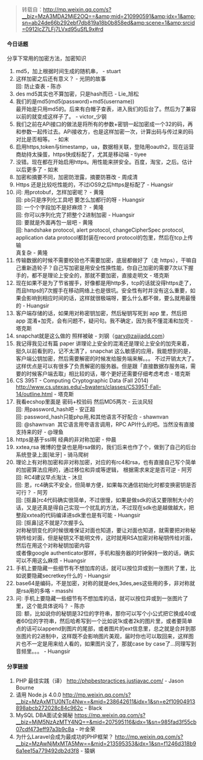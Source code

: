 > 转载自：<http://mp.weixin.qq.com/s?__biz=MzA3MDA2MjE2OQ==&amp;mid=210990591&amp;idx=1&amp;sn=ab24de66b292ebf7db819a18b0b858ed&amp;scene=1&amp;srcid=0912lcZ7LFj7LVxd95uSfL9x#rd>

#### 今日话题

分享下常用的加密方法，加密知识

1. md5，加上根据时间生成的随机串， - stuart
2. 这样加密之后还有意义？ - 光阴的故事  
回: 防止查表 - 陈亦
3. des md5其实也不算加密，只是hash而已 - Lie_旭松
4. 我们的是md5(md5(password)+md5(username))  
最开始是只用md5的。后来有白帽子查表，进入我们的后台了。然后为了兼容以前的就变成这样子了。 - victor_少钢
5. 我们之前在APi接口的做法是将所有的参数+密钥一起加密成一个32的码，再和参数一起传过去。APi接收方，也是这样加密一次，计算出码与传过来的码对比是否相等。 - 如末
6. 启用https,token与timestamp，ua，数据相关联，登陆用oauth2，现在运营商劫持太操蛋，https快成标配了，尤其是移动端 - tiyee
7. 没错。现在都在开始启用https。用性能来拼安全。百度，淘宝，之后。估计以后更多了 - 如末
8. 加密和摘要不同，加密防泄露，摘要防篡改 - 周成清
9. Https 还是比较吃性能的，不过iOS9之后https是标配了 - Huangsir
10. 问: 用protobuf，怎样加密呢？ - 黄隆  
回: pb只是序列化工具吧 要怎么加都行的呀 - Huangsir  
回: 一个个字段加不是好麻烦？ - 黄隆  
回: 你可以序列化完了把整个2进制加密 - Huangsir  
回: 要就是外面再包一层吧 - 黄隆  
回: handshake protocol, alert protocol, changeCipherSpec protocol, application data protocol都封装在record protocol的包里，然后在tcp上传输  
真复杂 - 黄隆  
11. 传输数据的时候不需要校验也不需要加密，底层都做好了（走 https），干嘛自己重新造轮子？自己写加密是用安全性换性能，你自己加密的需要7次以下握手的，都不是理论上安全的，那就不要加密，直接走明文 - 塔克斯
12. 现在如果不是为了节省握手，好像都是用http多，tcp的话就没得https走了，而且https的7次握手在移动网络上也是很坑。安全性有时并没有这么重要，如果会影响到相应时间的话，这样就很极端呀，要么什么都不做，要么就用最慢的  - Huangsir
13. 客户端存储的话，如果用对称密钥加密，然后秘钥写死到 app 里，然后把 app 混淆+加壳，会有问题不，疑问句。我不确定，因为我不懂混淆和加壳 - 塔克斯
14. snapchat就是这么做的 照样被破 - 刘钢（gary@zaijiadd.com）
15. 我记得我见过有篇 paper 讲理论上安全的混淆还是理论上安全的加壳来着，挺久以前看到的，记不太清了，snapchat 这么敏感的应用，我能想到的是，客户端公钥加密，然后需要解密的时候发给服务端来解。。。
不过开销太大了。这样优点是可以有很多了负责解密的服务器。但是跟「直接数据存服务端，需要的时候客户端去取」相比较的话，哪个更好还需要仔细考虑考虑 - 塔克斯
16. CS 395T - Computing Cryptographic Data (Fall 2014) http://www.cs.utexas.edu/~bwaters/classes/CS395T-Fall-14/outline.html - 塔克斯
17. 我看ecshop里面是  密码+校验码 然后MD5两次 - 云淡风轻  
回: 用password_hash吧 - 安正超  
回: password_hash只能php用,和其他语言不好配合 - shawnvan  
回: @shawnvan  其它语言用夸语言调用，RPC API什么的吧。当然没有直接支持来的好 - @理鱼  
18. https是基于ssl啊 经典的非对称加密 - 仲晨
19. xxtea,rsa 微博的登录也是用rsa做的，我们后来也作了个，做到了自己的后台系统登录上面[呲牙] - 骑马爬树
20. 理论上有对称加密和非对称加密，对应的有rc4和rsa，也有直接自己写个简单的加密算法应用的，通过移位和异或等逻辑， 根据需求来定是否可逆 - 阿芳  
回: RC4建议早点淘汰 - 沐旦  
回: 恩，rc4确实不安全，但简单方便，如果每次通信初始化时都变换密钥是否可行？ - 阿芳  
回: [抠鼻]rc4代码确实很简单，不过很慢，如果是做sdk的话又要限制大小的话，又是还真是得自己实现一个扰乱的方法，不过现在sdk也是越做越大，把整段xxtea的代码编译进sdk里也是有可能 - Huangsir  
回: [抠鼻]这不就是7次握手么  
对称秘钥变化的时候很难保证对面也知道，要让对面也知道，就需要把对称秘钥传给对面，但是秘钥又不能明文传，这时就用RSA加密对称秘钥传给对面，然后在用这个对称秘钥加密内容  
或者像google authenticator那样，手机和服务器的时钟保持一致的话，确实可以不用这么麻烦 - Huangsir
21. 手机上要隐藏一些细节有不想加库的话，就可以按位异或到一张图片了里，比如说要隐藏secretkey什么的 - Huangsir
22. base64是编码，不是加密，对称的就是des,3des,aes这些用的多，非对称就是rsa用的多咯 - masshi
23. 问: 手机上要隐藏一些细节有不想加库的话，就可以按位异或到一张图片了里，这个能具体说吗？ - 陈亦  
回: 额，比如说你的秘钥是32位的字符串，那你可以写个小公式把它换成40或者60位的字符串，然后哈希写到一个比如说1k或者2k的图片里，或者要简单点的话可以append到图片的尾部，或者图片的ext信息里，总之就是合并到那张图片的2进制中，这样既不会影响图片美观，届时你也可以取回来，这样图片也不一定是用来给人看的，如果图片没了，那就case by case了...同理写到音频里。。。 - Huangsir

#### 分享链接

1. PHP 最佳实践（译） http://phpbestpractices.justjavac.com/ - Jason Bourne
2. 请用 Node.js 4.0.0 http://mp.weixin.qq.com/s?__biz=MzAxMTU0NTc4Nw==&mid=238642611&idx=1&sn=e2f10904913898abcb272028c84c962c - Black
3. MySQL DBA面试全揭秘 https://mp.weixin.qq.com/s?__biz=MjM5NzAzMTY4NQ==&mid=207595116&idx=1&sn=985fad3f55cb07cdf473eff97a3b9c8a - 叶金荣
4. 为什么Laravel会成为最成功的PHP框架？ http://mp.weixin.qq.com/s?__biz=MzAwNjMxMTA5Mw==&mid=213595353&idx=1&sn=f1246d318b96a1ee15a779492db2d3f8 - 猿蜗
